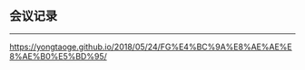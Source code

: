 ## 会议记录
-----------------------------------------
https://yongtaoge.github.io/2018/05/24/FG%E4%BC%9A%E8%AE%AE%E8%AE%B0%E5%BD%95/
